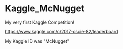 # Kaggle_McNugget

My very first Kaggle Competition!

https://www.kaggle.com/c/2017-cscie-82/leaderboard

My Kaggle ID was "McNugget"
